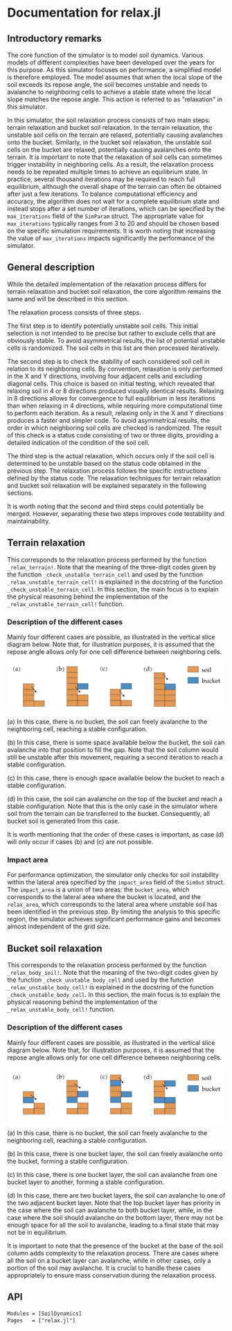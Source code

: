# Documentation for relax.jl

## Introductory remarks
The core function of the simulator is to model soil dynamics.
Various models of different complexities have been developed over the years for this purpose.
As this simulator focuses on performance, a simplified model is therefore employed.
The model assumes that when the local slope of the soil exceeds its repose angle, the soil becomes unstable and needs to avalanche to neighboring cells to achieve a stable state where the local slope matches the repose angle.
This action is referred to as "relaxation" in this simulator.

In this simulator, the soil relaxation process consists of two main steps: terrain relaxation and bucket soil relaxation.
In the terrain relaxation, the unstable soil cells on the terrain are relaxed, potentially causing avalanches onto the bucket.
Similarly, in the bucket soil relaxation, the unstable soil cells on the bucket are relaxed, potentially causing avalanches onto the terrain.
It is important to note that the relaxation of soil cells can sometimes trigger instability in neighboring cells.
As a result, the relaxation process needs to be repeated multiple times to achieve an equilibrium state.
In practice, several thousand iterations may be required to reach full equilibrium, although the overall shape of the terrain can often be obtained after just a few iterations.
To balance computational efficiency and accuracy, the algorithm does not wait for a complete equilibrium state and instead stops after a set number of iterations, which can be specified by the `max_iterations` field of the `SimParam` struct.
The appropriate value for `max_iterations` typically ranges from 3 to 20 and should be chosen based on the specific simulation requirements.
It is worth noting that increasing the value of `max_iterations` impacts significantly the performance of the simulator.

## General description
While the detailed implementation of the relaxation process differs for terrain relaxation and bucket soil relaxation, the core algorithm remains the same and will be described in this section.

The relaxation process consists of three steps.

The first step is to identify potentially unstable soil cells.
This initial selection is not intended to be precise but rather to exclude cells that are obviously stable.
To avoid asymmetrical results, the list of potential unstable cells is randomized.
The soil cells in this list are then processed iteratively.

The second step is to check the stability of each considered soil cell in relation to its neighboring cells.
By convention, relaxation is only performed in the X and Y directions, involving four adjacent cells and excluding diagonal cells.
This choice is based on initial testing, which revealed that relaxing soil in 4 or 8 directions produced visually identical results.
Relaxing in 8 directions allows for convergence to full equilibrium in less iterations than when relaxing in 4 directions, while requiring more computational time to perform each iteration.
As a result, relaxing only in the X and Y directions produces a faster and simpler code.
To avoid asymmetrical results, the order in which neighboring soil cells are checked is randomized.
The result of this check is a status code consisting of two or three digits, providing a detailed indication of the condition of the soil cell.

The third step is the actual relaxation, which occurs only if the soil cell is determined to be unstable based on the status code obtained in the previous step.
The relaxation process follows the specific instructions defined by the status code.
The relaxation techniques for terrain relaxation and bucket soil relaxation will be explained separately in the following sections.

It is worth noting that the second and third steps could potentially be merged.
However, separating these two steps improves code testability and maintainability.

## Terrain relaxation
This corresponds to the relaxation process performed by the function `_relax_terrain!`.
Note that the meaning of the three-digit codes given by the function `_check_unstable_terrain_cell` and used by the function `_relax_unstable_terrain_cell!` is explained in the docstring of the function `_check_unstable_terrain_cell`.
In this section, the main focus is to explain the physical reasoning behind the implementation of the `_relax_unstable_terrain_cell!` function.

### Description of the different cases
Mainly four different cases are possible, as illustrated in the vertical slice diagram below.
Note that, for illustration purposes, it is assumed that the repose angle allows only for one cell difference between
neighboring cells.

![Terrain relaxation](assets/relax_terrain.png)

(a) In this case, there is no bucket, the soil can freely avalanche to the neighboring cell, reaching a stable configuration.

(b) In this case, there is some space available below the bucket, the soil can avalanche into that position to fill the gap.
Note that the soil column would still be unstable after this movement, requiring a second iteration to reach a stable configuration.

(c) In this case, there is enough space available below the bucket to reach a stable configuration.

(d) In this case, the soil can avalanche on the top of the bucket and reach a stable configuration.
Note that this is the only case in the simulator where soil from the terrain can be transferred to the bucket.
Consequently, all bucket soil is generated from this case.

It is worth mentioning that the order of these cases is important, as case (d) will only occur if cases (b) and (c) are not possible.

### Impact area
For performance optimization, the simulator only checks for soil instability within the lateral area specified by the `impact_area` field of the `SimOut` struct.
The `impact_area` is a union of two areas: the `bucket_area`, which corresponds to the lateral area where the bucket is located, and the `relax_area`, which corresponds to the lateral area where unstable soil has been identified in the previous step.
By limiting the analysis to this specific region, the simulator achieves significant performance gains and becomes almost independent of the grid size.

## Bucket soil relaxation
This corresponds to the relaxation process performed by the function `_relax_body_soil!`.
Note that the meaning of the two-digit codes given by the function `_check_unstable_body_cell` and used by the function `_relax_unstable_body_cell!` is explained in the docstring of the function `_check_unstable_body_cell`.
In this section, the main focus is to explain the physical reasoning behind the implementation of the `_relax_unstable_body_cell!` function.

### Description of the different cases
Mainly four different cases are possible, as illustrated in the vertical slice diagram below.
Note that, for illustration purposes, it is assumed that the repose angle allows only for one cell difference between
neighboring cells.

![Bucket soil relaxation](assets/relax_body_soil.png)

(a) In this case, there is no bucket, the soil can freely avalanche to the neighboring cell, reaching a stable configuration.

(b) In this case, there is one bucket layer, the soil can freely avalanche onto the bucket, forming a stable configuration.

(c) In this case, there is one bucket layer, the soil can avalanche from one bucket layer to another, forming a stable configuration.

(d) In this case, there are two bucket layers, the soil can avalanche to one of the two adjacent bucket layer.
Note that the top bucket layer has priority in the case where the soil can avalanche to both bucket layer, while, in the case where the soil should avalanche on the bottom layer, there may not be enough space for all the soil to avalanche, leading to a final state that may not be in equilibrium.

It is important to note that the presence of the bucket at the base of the soil column adds complexity to the relaxation process.
There are cases where all the soil on a bucket layer can avalanche, while in other cases, only a portion of the soil may avalanche.
It is crucial to handle these cases appropriately to ensure mass conservation during the relaxation process.

## API
```@autodocs
Modules = [SoilDynamics]
Pages   = ["relax.jl"]
```
